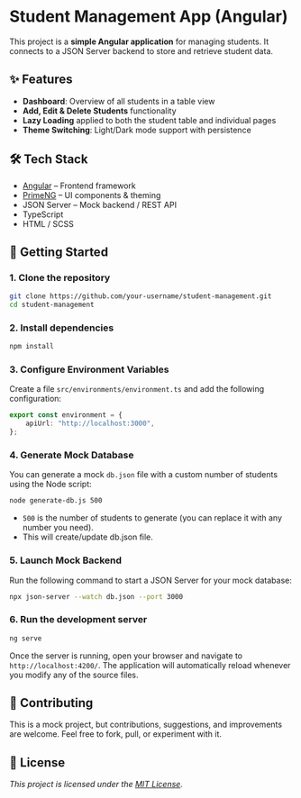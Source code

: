 # Student Management App (Angular)

This project is a **simple Angular application** for managing students. It connects to a JSON Server backend to store and retrieve student data.

## ✨ Features

- **Dashboard**: Overview of all students in a table view
- **Add, Edit & Delete Students** functionality
- **Lazy Loading** applied to both the student table and individual pages
- **Theme Switching**: Light/Dark mode support with persistence

## 🛠️ Tech Stack

- [Angular](https://angular.io/) – Frontend framework
- [PrimeNG](https://primeng.org/) – UI components & theming
- JSON Server – Mock backend / REST API
- TypeScript
- HTML / SCSS

## 📂 Getting Started

### 1. Clone the repository

```bash
git clone https://github.com/your-username/student-management.git
cd student-management
```

### 2. Install dependencies

```bash
npm install
```

### 3. Configure Environment Variables

Create a file `src/environments/environment.ts` and add the following configuration:

```ts
export const environment = {
    apiUrl: "http://localhost:3000",
};
```

### 4. Generate Mock Database

You can generate a mock `db.json` file with a custom number of students using the Node script:

```bash
node generate-db.js 500
```

- `500` is the number of students to generate (you can replace it with any number you need).
- This will create/update db.json file.

### 5. Launch Mock Backend

Run the following command to start a JSON Server for your mock database:

```bash
npx json-server --watch db.json --port 3000
```

### 6. Run the development server

```bash
ng serve
```

Once the server is running, open your browser and navigate to `http://localhost:4200/`. The application will automatically reload whenever you modify any of the source files.

## 🤝 Contributing

This is a mock project, but contributions, suggestions, and improvements are welcome. Feel free to fork, pull, or experiment with it.

## 📄 License

_This project is licensed under the [MIT License](LICENSE)._
